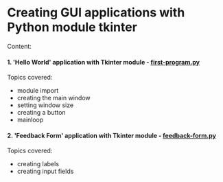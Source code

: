 # Creating GUI applications with Python module tkinter

Content:

#### 1. 'Hello World' application with Tkinter module - [first-program.py](https://github.com/valeriybercha/python-demos/blob/master/tkinter/first-program.py)

Topics covered:
* module import
* creating the main window
* setting window size
* creating a button
* mainloop


#### 2. 'Feedback Form' application with Tkinter module - [feedback-form.py](https://github.com/valeriybercha/python-demos/blob/master/tkinter/feedback-form.py)

Topics covered:
* creating labels
* creating input fields